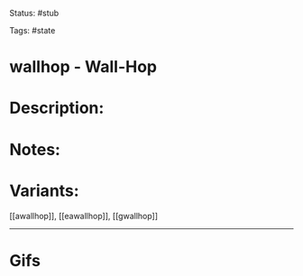 Status: #stub 

Tags: #state

# wallhop - Wall-Hop
# Description:


# Notes:


# Variants:
[[awallhop]], [[eawallhop]], [[gwallhop]]

___
# Gifs
